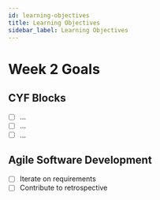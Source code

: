 ```yaml
---
id: learning-objectives
title: Learning Objectives
sidebar_label: Learning Objectives
---
```


# Week 2 Goals

## CYF Blocks

- [ ] ...
- [ ] ...
- [ ] ...

## Agile Software Development

- [ ] Iterate on requirements
- [ ] Contribute to retrospective
